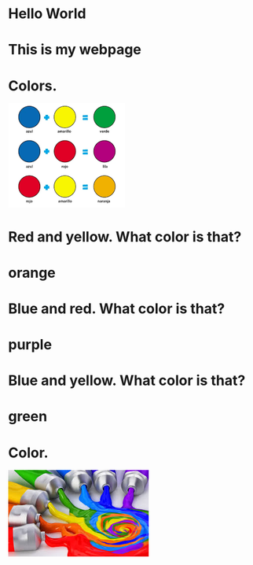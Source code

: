 # Hello World
# This is my webpage

# Colors.
<img src="colors.png">

# Red and yellow. What color is that?
# orange

# Blue and red. What color is that?
# purple

# Blue and yellow. What color is that?
# green


# Color.
<img src="color3.jfif">





